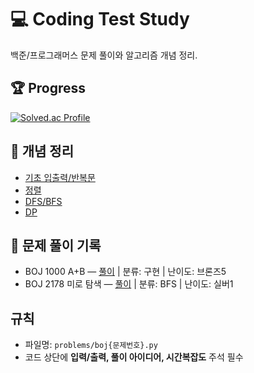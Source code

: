 # 💻 Coding Test Study

백준/프로그래머스 문제 풀이와 알고리즘 개념 정리.

## 🏆 Progress
[![Solved.ac Profile](https://mazassumnida.wtf/api/v2/generate_badge?boj=kimdooyan)](https://solved.ac/profile/kimdooyan)


## 📘 개념 정리
- [기초 입출력/반복문](notes/basic_io_loops.md)
- [정렬](notes/sorting.md)
- [DFS/BFS](notes/search.md)
- [DP](notes/dp.md)

## 🧩 문제 풀이 기록
- BOJ 1000 A+B — [풀이](problems/boj1000.py) | 분류: 구현 | 난이도: 브론즈5
- BOJ 2178 미로 탐색 — [풀이](problems/boj2178.py) | 분류: BFS | 난이도: 실버1

## 규칙
- 파일명: `problems/boj{문제번호}.py`
- 코드 상단에 **입력/출력, 풀이 아이디어, 시간복잡도** 주석 필수

